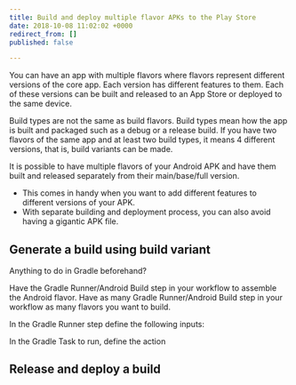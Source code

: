 ```yaml
---
title: Build and deploy multiple flavor APKs to the Play Store
date: 2018-10-08 11:02:02 +0000
redirect_from: []
published: false

---
```

You can have an app with multiple flavors where flavors represent different versions of the core app. Each version has different features to them. Each of these versions can be built and released to an App Store or deployed to the same device. 

Build types are not the same as build flavors. Build types mean how the app is built and packaged such as a debug or a release build. If you have two flavors of the same app and at least two build types, it means 4 different versions, that is, build variants can be made.

It is possible to have multiple flavors of your Android APK  and have them built and released separately from their main/base/full version. 

* This comes in handy when you want to add different features to different versions of your APK. 
* With separate building and deployment process, you can also avoid having a gigantic APK file. 

## Generate a build using build variant

Anything to do in Gradle beforehand?

Have the Gradle Runner/Android Build step in your workflow to assemble the Android flavor. Have as many Gradle Runner/Android Build step in your workflow as many flavors you want to build.

In the Gradle Runner step define the following inputs:

In the Gradle Task to run, define the action 

## Release and deploy a build